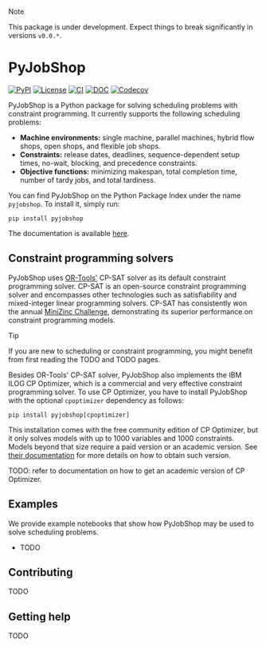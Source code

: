 > [!NOTE]
> This package is under development. Expect things to break significantly in versions ``v0.0.*``.


# PyJobShop
[![PyPI](https://img.shields.io/pypi/v/PyJobShop?style=flat-square)](https://pypi.org/project/pyjobshop/)
[![License](https://img.shields.io/badge/license-MIT-blue?style=flat-square)](https://github.com/PyJobShop/PyJobShop/)
[![CI](https://img.shields.io/github/actions/workflow/status/PyJobShop/PyJobShop/.github%2Fworkflows%2FCI.yml?style=flat-square)](https://github.com/PyJobShop/PyJobShop/)
[![DOC](https://img.shields.io/readthedocs/pyjobshop?style=flat-square)](https://pyjobshop.readthedocs.io/)
[![Codecov](https://img.shields.io/codecov/c/github/PyJobShop/PyJobShop?style=flat-square)](https://app.codecov.io/gh/PyJobShop/PyJobShop/)

PyJobShop is a Python package for solving scheduling problems with constraint programming.
It currently supports the following scheduling problems:

- **Machine environments:** single machine, parallel machines, hybrid flow shops, open shops, and flexible job shops.
- **Constraints:** release dates, deadlines, sequence-dependent setup times, no-wait, blocking, and precedence constraints.
- **Objective functions:** minimizing makespan, total completion time, number of tardy jobs, and total tardiness.

You can find PyJobShop on the Python Package Index under the name `pyjobshop`. 
To install it, simply run:

``` shell
pip install pyjobshop
```

The documentation is available [here](https://pyjobshop.readthedocs.io/).


## Constraint programming solvers
PyJobShop uses [OR-Tools'](https://github.com/google/or-tools) CP-SAT solver as its default constraint programming solver.
CP-SAT is an open-source constraint programming solver and encompasses other technologies such as satisfiability and mixed-integer linear programming solvers.
CP-SAT has consistently won the annual [MiniZinc Challenge](https://www.minizinc.org/challenge/), demonstrating its superior performance on constraint programming models.

> [!TIP]
> If you are new to scheduling or constraint programming, you might benefit from first reading the TODO and TODO pages.

Besides OR-Tools' CP-SAT solver, PyJobShop also implements the IBM ILOG CP Optimizer, which is a commercial and very effective constraint programming solver.
To use CP Optimizer, you have to install PyJobShop with the optional `cpoptimizer` dependency as follows: 

``` shell
pip install pyjobshop[cpoptimizer]
```

This installation comes with the free community edition of CP Optimizer, but it only solves models with up to 1000 variables and 1000 constraints.
Models beyond that size require a paid version or an academic version.
See [their documentation](http://ibmdecisionoptimization.github.io/docplex-doc/getting_started.html#setting-up-an-optimization-engine) for more details on how to obtain such version.

TODO: refer to documentation on how to get an academic version of CP Optimizer.

## Examples
We provide example notebooks that show how PyJobShop may be used to solve scheduling problems.

- TODO

## Contributing
TODO

## Getting help
TODO
